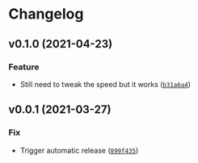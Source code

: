 # Changelog

<!--next-version-placeholder-->

## v0.1.0 (2021-04-23)
### Feature
* Still need to tweak the speed but it works ([`b31a6a4`](https://github.com/vberlier/pigstep/commit/b31a6a4ae04d4cfa68dd864456cdac8a0e332ba6))

## v0.0.1 (2021-03-27)
### Fix
* Trigger automatic release ([`899f435`](https://github.com/vberlier/pigstep/commit/899f435251b7b69924470912373f6b6390a75416))
